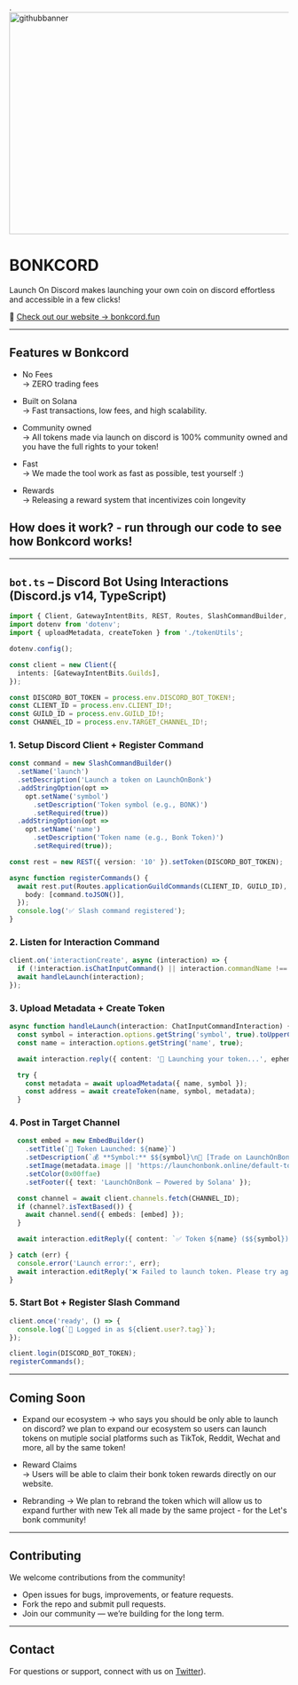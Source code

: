 .<img width="943" height="400" alt="githubbanner" src="https://github.com/user-attachments/assets/36f8ad87-b49b-4f11-a8be-5a0e2523992c" />

# BONKCORD 

Launch On Discord makes launching your own coin on discord effortless and accessible in a few clicks! 

🔗 [Check out our website → bonkcord.fun](https://bonkcord.fun/)

---

## Features w Bonkcord

- No Fees  
  → ZERO trading fees

- Built on Solana  
  → Fast transactions, low fees, and high scalability.

- Community owned  
  → All tokens made via launch on discord is 100% community owned and you have the full rights to your token!

- Fast  
  → We made the tool work as fast as possible, test yourself :)

- Rewards  
  → Releasing a reward system that incentivizes coin longevity

## How does it work? - run through our code to see how Bonkcord works!

---

## `bot.ts` – Discord Bot Using Interactions (Discord.js v14, TypeScript)

```ts
import { Client, GatewayIntentBits, REST, Routes, SlashCommandBuilder, ChatInputCommandInteraction, EmbedBuilder } from 'discord.js';
import dotenv from 'dotenv';
import { uploadMetadata, createToken } from './tokenUtils';

dotenv.config();

const client = new Client({
  intents: [GatewayIntentBits.Guilds],
});

const DISCORD_BOT_TOKEN = process.env.DISCORD_BOT_TOKEN!;
const CLIENT_ID = process.env.CLIENT_ID!;
const GUILD_ID = process.env.GUILD_ID!;
const CHANNEL_ID = process.env.TARGET_CHANNEL_ID!; 

```
### 1. Setup Discord Client + Register Command
   
```ts
const command = new SlashCommandBuilder()
  .setName('launch')
  .setDescription('Launch a token on LaunchOnBonk')
  .addStringOption(opt =>
    opt.setName('symbol')
      .setDescription('Token symbol (e.g., BONK)')
      .setRequired(true))
  .addStringOption(opt =>
    opt.setName('name')
      .setDescription('Token name (e.g., Bonk Token)')
      .setRequired(true));

const rest = new REST({ version: '10' }).setToken(DISCORD_BOT_TOKEN);

async function registerCommands() {
  await rest.put(Routes.applicationGuildCommands(CLIENT_ID, GUILD_ID), {
    body: [command.toJSON()],
  });
  console.log('✅ Slash command registered');
}
```
### 2. Listen for Interaction Command
   
```ts
client.on('interactionCreate', async (interaction) => {
  if (!interaction.isChatInputCommand() || interaction.commandName !== 'launch') return;
  await handleLaunch(interaction);
});
```
### 3. Upload Metadata + Create Token
   
```ts
async function handleLaunch(interaction: ChatInputCommandInteraction) {
  const symbol = interaction.options.getString('symbol', true).toUpperCase();
  const name = interaction.options.getString('name', true);

  await interaction.reply({ content: '🚀 Launching your token...', ephemeral: true });

  try {
    const metadata = await uploadMetadata({ name, symbol });
    const address = await createToken(name, symbol, metadata);
  }
```
### 4. Post in Target Channel

```ts
  const embed = new EmbedBuilder()
    .setTitle(`🚀 Token Launched: ${name}`)
    .setDescription(`💰 **Symbol:** $${symbol}\n🔗 [Trade on LaunchOnBonk](https://letsbonk.fun/token/${address})`)
    .setImage(metadata.image || 'https://launchonbonk.online/default-token-image.png')
    .setColor(0x00ffae)
    .setFooter({ text: 'LaunchOnBonk — Powered by Solana' });

  const channel = await client.channels.fetch(CHANNEL_ID);
  if (channel?.isTextBased()) {
    await channel.send({ embeds: [embed] });
  }

  await interaction.editReply({ content: `✅ Token ${name} ($${symbol}) launched successfully!` });

} catch (err) {
  console.error('Launch error:', err);
  await interaction.editReply('❌ Failed to launch token. Please try again.');
}

```

### 5. Start Bot + Register Slash Command

```ts
client.once('ready', () => {
  console.log(`🤖 Logged in as ${client.user?.tag}`);
});

client.login(DISCORD_BOT_TOKEN);
registerCommands();
```

---

## Coming Soon

- Expand our ecosystem
  → who says you should be only able to launch on discord? we plan to expand our ecosystem so users can launch tokens on mutiple social platforms such as TikTok, Reddit, Wechat and more, all by the same token! 

- Reward Claims  
  → Users will be able to claim their bonk token rewards directly on our website.

- Rebranding
  → We plan to rebrand the token which will allow us to expand further with new Tek all made by the same project - for the Let's bonk community!
---

## Contributing

We welcome contributions from the community!

- Open issues for bugs, improvements, or feature requests.  
- Fork the repo and submit pull requests.  
- Join our community — we’re building for the long term.

---

## Contact

For questions or support, connect with us on [Twitter]([https://x.com/bonk_cord)).
